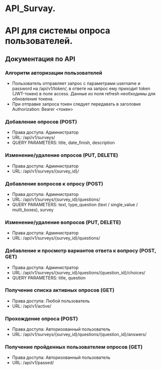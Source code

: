 # API_Survay.
# API для системы опроса пользователей.

## Документация по API

### Алгоритм авторизации пользователей
- Пользователь отправляет запрос с параметрами username и password на /api/v1/token/, в ответе на запрос ему приходит token (JWT-токен) в поле access. Данные из поля refresh необходимы для обновления токена.
- При отправке запроса токен следует передавать в заголовке Authorization: Bearer <токен>
### Добавление опросов (POST)
- Права доступа: Администратор
- URL: /api/v1/surveys/
- QUERY PARAMETERS: title, date_finish, description
### Изменение/удаление опросов (PUT, DELETE)
- Права доступа: Администратор
- URL: /api/v1/surveys/{survey_id}/
### Добавление вопросов к опросу (POST)
- Права доступа: Администратор
- URL: /api/v1/surveys/{survey_id}/questions/
- QUERY PARAMETERS: text, type_question (text / single_value / multi_boxes), survey
### Изменение/удаление вопросов (PUT, DELETE)
- Права доступа: Администратор
- URL: /api/v1/surveys/{survey_id}/questions/
### Добавление и просмотр вариантов ответа к вопросу (POST, GET)
- Права доступа: Администратор
- URL: /api/v1/surveys/{survey_id}/questions/{question_id}/choices/
- QUERY PARAMETERS: title, question
### Получение списка активных опросов (GET)
- Права доступа: Любой пользователь
- URL: /api/v1/active/
### Прохождение опроса (POST)
- Права доступа: Авторизованный пользователь
- URL: /api/v1/surveys/{survey_id}/questions/{question_id}/answers/
### Получение пройденных пользователем опросов (GET)
- Права доступа: Авторизованный пользователь
- URL: /api/v1/passed/
